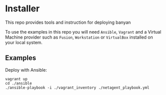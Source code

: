 # Installer

This repo provides tools and instruction for deploying banyan

To use the examples in this repo you will need `Ansible`, `Vagrant` and a Virtual Machine provider such as `Fusion`, `Workstation` or `VirtualBox` installed on your local system.

## Examples

Deploy with Ansible:
```
vagrant up
cd ./ansible
./ansible-playbook -i ./vagrant_inventory ./netagent_playbook.yml
```